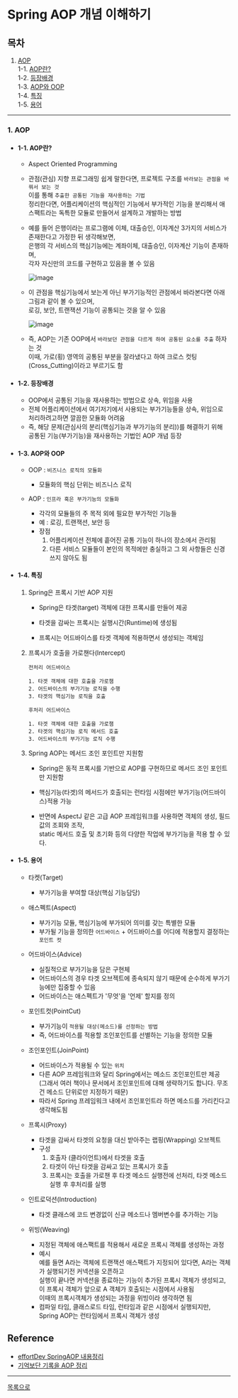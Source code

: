 # Spring AOP 개념 이해하기
## 목차
1. [AOP](#1-aop)     
1-1. [AOP란?](#1-1-aop란)    
1-2. [등장배경](#1-2-등장배경)  
1-3. [AOP와 OOP](#1-3-aop와-oop)  
1-4. [특징](#1-4-특징)  
1-5. [용어](#1-5-용어)  
***
### 1. AOP
  - #### 1-1. AOP란?
    - Aspect Oriented Programming
    
    - 관점(관심) 지향 프로그래밍 쉽게 말한다면, 프로젝트 구조를 `바라보는 관점을 바꿔서 보는 것`  
      이를 통해 `추출한 공통된 기능을 재사용하는 기법`  
      정리한다면, 어플리케이션의 핵심적인 기능에서 부가적인 기능을 분리해서 애스팩트라는 독특한 모듈로 만들어서 설계하고 개발하는 방법  
    
    - 예를 들어 은행이라는 프로그램에 이체, 대출승인, 이자계산 3가지의 서비스가 존재한다고 가정한 뒤 생각해보면,  
      은행의 각 서비스의 핵심기능에는 계좌이체, 대출승인, 이자계산 기능이 존재하며,   
      각자 자신만의 코드를 구현하고 있음을 볼 수 있음  
      
      ![image](https://user-images.githubusercontent.com/65080004/118761333-31400980-b8af-11eb-849d-3c07c93cfd05.png)  
    
    - 이 관점을 핵심기능에서 보는게 아닌 부가기능적인 관점에서 바라본다면 아래 그림과 같이 볼 수 있으며,  
      로깅, 보안, 트랜잭션 기능이 공통되는 것을 알 수 있음
      
      ![image](https://user-images.githubusercontent.com/65080004/118762052-84668c00-b8b0-11eb-9853-da5f5496a9d0.png)  

    - 즉, AOP는 기존 OOP에서 `바라보던 관점을 다르게 하여 공통된 요소를 추출` 하자는 것  
      이때, 가로(횡) 영역의 공통된 부분을 잘라냈다고 하여 크로스 컷팅(Cross_Cutting)이라고 부르기도 함  
  
  - #### 1-2. 등장배경  
    - OOP에서 공통된 기능을 재사용하는 방법으로 상속, 위임을 사용  
    - 전체 어플리케이션에서 여기저기에서 사용되는 부가기능들을 상속, 위임으로 처리하려고하면 깔끔한 모듈화 어려움  
    - 즉, 해당 문제(관심사의 분리(핵심기능과 부가기능의 분리))를 해결하기 위해  
      공통된 기능(부가기능)을 재사용하는 기법인 AOP 개념 등장   
  
  - #### 1-3. AOP와 OOP
    - OOP : `비즈니스 로직의 모듈화` 
      - 모듈화의 핵심 단위는 비즈니스 로직  
    
    - AOP : `인프라 혹은 부가기능의 모듈화`  
      - 각각의 모듈들의 주 목적 외에 필요한 부가적인 기능들  
      - 예 : 로깅, 트랜잭션, 보안 등  
      - 장점  
        1. 어플리케이션 전체에 흩어진 공통 기능이 하나의 장소에서 관리됨  
        2. 다른 서비스 모듈들이 본인의 목적에만 충실하고 그 외 사항들은 신경쓰지 않아도 됨  

  - #### 1-4. 특징
    1. Spring은 프록시 기반 AOP 지원  
       - Spring은 타겟(target) 객체에 대한 프록시를 만들어 제공  
       
       - 타겟을 감싸는 프록시는 실행시간(Runtime)에 생성됨
       
       - 프록시는 어드바이스를 타겟 객체에 적용하면서 생성되는 객체임  
    
    2. 프록시가 호출을 가로챈다(Intercept)  
       ```
       전처리 어드바이스 
       
       1. 타겟 객체에 대한 호출을 가로챔 
       2. 어드바이스의 부가기능 로직을 수행
       3. 타겟의 핵심기능 로직을 호출

       후처리 어드바이스
       
       1. 타겟 객체에 대한 호출을 가로챔
       2. 타겟의 핵심기능 로직 메서드 호출
       3. 어드바이스의 부가기능 로직 수행
       ```
    3. Spring AOP는 메서드 조인 포인트만 지원함 
       - Spring은 동적 프록시를 기반으로 AOP를 구현하므로 메서드 조인 포인트만 지원함   
        
       - 핵심기능(타겟)의 메서드가 호출되는 런타임 시점에만 부가기능(어드바이스)적용 가능  
       
       - 반면에 AspectJ 같은 고급 AOP 프레임워크를 사용하면 객체의 생성, 필드값의 조회와 조작,  
         static 메서드 호출 및 초기화 등의 다양한 작업에 부가기능을 적용 할 수 있다.  
         
  - #### 1-5. 용어
    - 타켓(Target)  
      - 부가기능을 부여할 대상(핵심 기능담당)  
    
    - 애스펙트(Aspect)
      - 부가기능 모듈, 핵심기능에 부가되어 의미를 갖는 특별한 모듈  
      - 부가될 기능을 정의한 `어드바이스` + 어드바이스를 어디에 적용할지 결정하는 `포인트 컷`  
    
    - 어드바이스(Advice)  
      - 실질적으로 부가기능을 담은 구현체
      - 어드바이스의 경우 타겟 오브젝트에 종속되지 않기 때문에 순수하게 부가기능에만 집중할 수 있음
      - 어드바이스는 애스펙트가 '무엇'을 '언제' 할지를 정의
    
    - 포인트컷(PointCut)
      - 부가기능이 `적용될 대상(메소드)를 선정하는 방법`  
      - 즉, 어드바이스를 적용할 조인포인트를 선별하는 기능을 정의한 모듈  
    
    - 조인포인트(JoinPoint)
      - 어드바이스가 적용될 수 있는 `위치`
      - 다른 AOP 프레임워크와 달리 Spring에서는 메소드 조인포인트만 제공  
        (그래서 여러 책이나 문서에서 조인포인트에 대해 생략하기도 합니다. 무조건 메소드 단위로만 지정하기 때문)  
      - 따라서 Spring 프레임워크 내에서 조인포인트라 하면 메소드를 가리킨다고 생각해도됨
    
    - 프록시(Proxy)
      - 타겟을 감싸서 타겟의 요청을 대신 받아주는 랩핑(Wrapping) 오브젝트  
      - 구성   
        1. 호출자 (클라이언트)에서 타겟을 호출   
        2. 타겟이 아닌 타겟을 감싸고 있는 프록시가 호출  
        3. 프록시는 호출을 가로챈 후 타겟 메소드 실행전에 선처리, 타겟 메소드 실행 후 후처리를 실행  

    - 인트로덕션(Introduction)  
      - 타겟 클래스에 코드 변경없이 신규 메소드나 멤버변수를 추가하는 기능
    
    - 위빙(Weaving)
      - 지정된 객체에 애스팩트를 적용해서 새로운 프록시 객체를 생성하는 과정
      - 예시  
        예를 들면 A라는 객체에 트랜잭션 애스팩트가 지정되어 있다면, A라는 객체가 실행되기전 커넥션을 오픈하고  
        실행이 끝나면 커넥션을 종료하는 기능이 추가된 프록시 객체가 생성되고,  
        이 프록시 객체가 앞으로 A 객체가 호출되는 시점에서 사용됨   
        이때의 프록시객체가 생성되는 과정을 위빙이라 생각하면 됨  
      - 컴파일 타임, 클래스로드 타임, 런타임과 같은 시점에서 실행되지만, Spring AOP는 런타임에서 프록시 객체가 생성  
     
## Reference
 - [effortDev SpringAOP 내용정리](https://shlee0882.tistory.com/206)    
 - [기억보단 기록을 AOP 정리](https://jojoldu.tistory.com/71?category=635883)  
***
[목록으로](https://github.com/youngho-j/TIL/edit/main/Spring/README.md)
